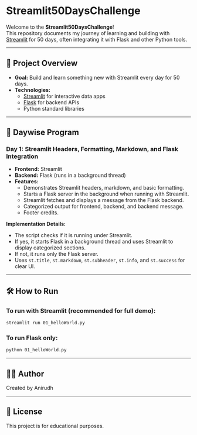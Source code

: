 # Streamlit50DaysChallenge

Welcome to the **Streamlit50DaysChallenge**!  
This repository documents my journey of learning and building with [Streamlit](https://streamlit.io/) for 50 days, often integrating it with Flask and other Python tools.

---

## 🚀 Project Overview

- **Goal:** Build and learn something new with Streamlit every day for 50 days.
- **Technologies:**  
  - [Streamlit](https://streamlit.io/) for interactive data apps  
  - [Flask](https://flask.palletsprojects.com/) for backend APIs  
  - Python standard libraries

---

## 📅 Daywise Program

### Day 1: Streamlit Headers, Formatting, Markdown, and Flask Integration

- **Frontend:** Streamlit
- **Backend:** Flask (runs in a background thread)
- **Features:**
  - Demonstrates Streamlit headers, markdown, and basic formatting.
  - Starts a Flask server in the background when running with Streamlit.
  - Streamlit fetches and displays a message from the Flask backend.
  - Categorized output for frontend, backend, and backend message.
  - Footer credits.

**Implementation Details:**
- The script checks if it is running under Streamlit.
- If yes, it starts Flask in a background thread and uses Streamlit to display categorized sections.
- If not, it runs only the Flask server.
- Uses `st.title`, `st.markdown`, `st.subheader`, `st.info`, and `st.success` for clear UI.

---

## 🛠️ How to Run

### To run with Streamlit (recommended for full demo):

```sh
streamlit run 01_helloWorld.py
```

### To run Flask only:

```sh
python 01_helloWorld.py
```

---

## 👨‍💻 Author

Created by Anirudh

---

## 📌 License

This project is for educational purposes.